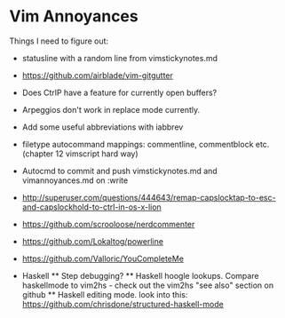# Vim Annoyances

Things I need to figure out:

* statusline with a random line from vimstickynotes.md
* https://github.com/airblade/vim-gitgutter
* Does CtrlP have a feature for currently open buffers?
* Arpeggios don't work in replace mode currently. 
* Add some useful abbreviations with iabbrev
* filetype autocommand mappings: commentline, commentblock etc. (chapter 12 vimscript hard way)
* Autocmd to commit and push vimstickynotes.md and vimannoyances.md on :write 
* http://superuser.com/questions/444643/remap-capslocktap-to-esc-and-capslockhold-to-ctrl-in-os-x-lion
* https://github.com/scrooloose/nerdcommenter
* https://github.com/Lokaltog/powerline
* https://github.com/Valloric/YouCompleteMe

* Haskell 
** Step debugging?
** Haskell hoogle lookups. Compare haskellmode to vim2hs - check out the vim2hs "see also" section on github
** Haskell editing mode. look into this: https://github.com/chrisdone/structured-haskell-mode
